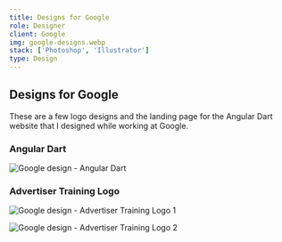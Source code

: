 ```yaml
---
title: Designs for Google
role: Designer
client: Google
img: google-designs.webp
stack: ['Photoshop', 'Illustrator']
type: Design
---
```


## Designs for Google

These are a few logo designs and the landing page for the Angular Dart website that I designed while working at Google.

### Angular Dart

![Google design - Angular Dart](https://storage.googleapis.com/michaelm.appspot.com/google-designs/angularDart_1.webp)

### Advertiser Training Logo

![Google design - Advertiser Training Logo 1](https://storage.googleapis.com/michaelm.appspot.com/google-designs/adTrainer_logo_5.webp)

![Google design - Advertiser Training Logo 2](https://storage.googleapis.com/michaelm.appspot.com/google-designs/adTrainer_logo_6.webp)

